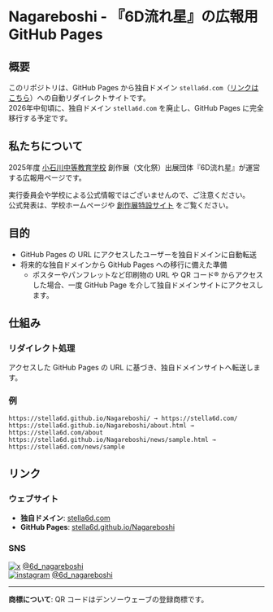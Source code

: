 # Nagareboshi - 『6D流れ星』の広報用 GitHub Pages

<!-- 
AI編集時の注意事項:
- このREADMEファイルは手動で調整済みです
- SNSバッジのスタイルやレイアウトを変更する前に必ず確認してください
- コメントアウトされたアイコンのみバージョンは保持してください
- 商標表記（QRコード、デンソーウェーブ）は必須です
- URLの形式（wwwあり/なし）は統一されています
-->

## 概要

このリポジトリは、GitHub Pages から独自ドメイン `stella6d.com`（[リンクはこちら](https://stella6d.com)）への自動リダイレクトサイトです。  
2026年中旬頃に、独自ドメイン `stella6d.com` を廃止し、GitHub Pages に完全移行する予定です。

## 私たちについて

2025年度 [小石川中等教育学校](https://www.metro.ed.jp/koishikawa-s/) 創作展（文化祭）出展団体『6D流れ星』が運営する広報用ページです。  
  
実行委員会や学校による公式情報ではございませんので、ご注意ください。  
公式発表は、学校ホームページや [創作展特設サイト](https://www.sousakuten.com/) をご覧ください。

## 目的

- GitHub Pages の URL にアクセスしたユーザーを独自ドメインに自動転送
- 将来的な独自ドメインから GitHub Pages への移行に備えた準備
  - ポスターやパンフレットなど印刷物の URL や QR コード® からアクセスした場合、一度 GitHub Page を介して独自ドメインサイトにアクセスします。

## 仕組み

### リダイレクト処理
アクセスした GitHub Pages の URL に基づき、独自ドメインサイトへ転送します。

### 例
```
https://stella6d.github.io/Nagareboshi/ → https://stella6d.com/
https://stella6d.github.io/Nagareboshi/about.html → https://stella6d.com/about
https://stella6d.github.io/Nagareboshi/news/sample.html → https://stella6d.com/news/sample
```

## リンク

### ウェブサイト
- **独自ドメイン**: [stella6d.com](https://stella6d.com/)  
- **GitHub Pages**: [stella6d.github.io/Nagareboshi](https://stella6d.github.io/Nagareboshi/)

### SNS
<!-- アイコンのみバージョン
[![x](https://img.shields.io/badge/-x-000000?style=flat&logo=x&logoColor=white)](https://x.com/6d_nagareboshi)
[![instagram](https://img.shields.io/badge/-instagram-E4405F?style=flat&logo=instagram&logoColor=white)](https://www.instagram.com/6d_nagareboshi/)
-->
[![x](https://img.shields.io/badge/-x-000000?style=flat&logo=x&logoColor=white)](https://x.com/6d_nagareboshi) [@6d_nagareboshi](https://x.com/6d_nagareboshi)  
[![instagram](https://img.shields.io/badge/-instagram-E4405F?style=flat&logo=instagram&logoColor=white)](https://www.instagram.com/6d_nagareboshi/) [@6d_nagareboshi](https://www.instagram.com/6d_nagareboshi/)

---

**商標について**: QR コードはデンソーウェーブの登録商標です。

<!-- 
開発者向けメモ:
- このファイルは手動で細かく調整されています
- AI編集ツール使用時は慎重に行ってください
- 特にSNSバッジとリンクの形式は現在の状態を維持してください
-->
